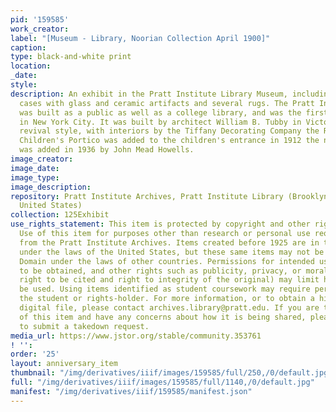 ```yaml
---
pid: '159585'
work_creator:
label: "[Museum - Library, Noorian Collection April 1900]"
caption:
type: black-and-white print
location:
_date:
style:
description: An exhibit in the Pratt Institute Library Museum, including several display
  cases with glass and ceramic artifacts and several rugs. The Pratt Institute Library
  was built as a public as well as a college library, and was the first free library
  in New York City. It was built by architect William B. Tubby in Victorian Renaissance
  revival style, with interiors by the Tiffany Decorating Company the Romanesque-style
  Children's Portico was added to the children's entrance in 1912 the north porch
  was added in 1936 by John Mead Howells.
image_creator:
image_date:
image_type:
image_description:
repository: Pratt Institute Archives, Pratt Institute Library (Brooklyn, New York,
  United States)
collection: 125Exhibit
use_rights_statement: This item is protected by copyright and other rights and restrictions.
  Use of this item for purposes other than research or personal use requires permission
  from the Pratt Institute Archives. Items created before 1925 are in the Public Domain
  under the laws of the United States, but these same items may not be in the Public
  Domain under the laws of other countries. Permissions for intended uses may need
  to be obtained, and other rights such as publicity, privacy, or moral rights (e.g.
  right to be cited and right to integrity of the original) may limit how items can
  be used. Using items identified as student coursework may require permission from
  the student or rights-holder. For more information, or to obtain a high resolution
  digital file, please contact archives.library@pratt.edu. If you are the rights-holder
  of this item and have any concerns about how it is being shared, please visit https://libguides.pratt.edu/archives/takedown
  to submit a takedown request.
media_url: https://www.jstor.org/stable/community.353761
! '':
order: '25'
layout: anniversary_item
thumbnail: "/img/derivatives/iiif/images/159585/full/250,/0/default.jpg"
full: "/img/derivatives/iiif/images/159585/full/1140,/0/default.jpg"
manifest: "/img/derivatives/iiif/159585/manifest.json"
---
```

